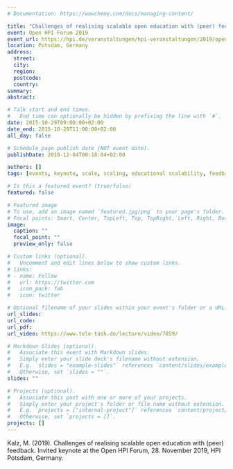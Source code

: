 ```yaml
---
# Documentation: https://wowchemy.com/docs/managing-content/

title: "Challenges of realising scalable open education with (peer) feedback"
event: Open HPI Forum 2019
event_url: https://hpi.de/veranstaltungen/hpi-veranstaltungen/2019/openhpi-forum-2019.html
location: Potsdam, Germany
address:
  street:
  city:
  region:
  postcode:
  country:
summary:
abstract:

# Talk start and end times.
#   End time can optionally be hidden by prefixing the line with `#`.
date: 2015-10-29T09:00:00+02:00
date_end: 2015-10-29T11:00:00+02:00
all_day: false

# Schedule page publish date (NOT event date).
publishDate: 2019-12-04T00:18:04+02:00

authors: []
tags: [events, keynote, scale, scaling, educational scalability, feedback, peer-feedback]

# Is this a featured event? (true/false)
featured: false

# Featured image
# To use, add an image named `featured.jpg/png` to your page's folder. 
# Focal points: Smart, Center, TopLeft, Top, TopRight, Left, Right, BottomLeft, Bottom, BottomRight.
image:
  caption: ""
  focal_point: ""
  preview_only: false

# Custom links (optional).
#   Uncomment and edit lines below to show custom links.
# links:
# - name: Follow
#   url: https://twitter.com
#   icon_pack: fab
#   icon: twitter

# Optional filename of your slides within your event's folder or a URL.
url_slides: 
url_code:
url_pdf:
url_video: https://www.tele-task.de/lecture/video/7859/

# Markdown Slides (optional).
#   Associate this event with Markdown slides.
#   Simply enter your slide deck's filename without extension.
#   E.g. `slides = "example-slides"` references `content/slides/example-slides.md`.
#   Otherwise, set `slides = ""`.
slides: ""

# Projects (optional).
#   Associate this post with one or more of your projects.
#   Simply enter your project's folder or file name without extension.
#   E.g. `projects = ["internal-project"]` references `content/project/deep-learning/index.md`.
#   Otherwise, set `projects = []`.
projects: []
---
```

Kalz, M. (2019). Challenges of realising scalable open education with (peer) feedback. Invited keynote at the Open HPI Forum, 28. November 2019, HPI Potsdam, Germany.